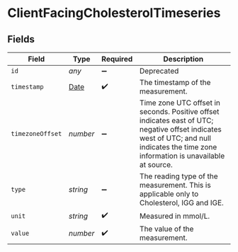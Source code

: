 # ClientFacingCholesterolTimeseries


## Fields

| Field                                                                                                                                                                                 | Type                                                                                                                                                                                  | Required                                                                                                                                                                              | Description                                                                                                                                                                           |
| ------------------------------------------------------------------------------------------------------------------------------------------------------------------------------------- | ------------------------------------------------------------------------------------------------------------------------------------------------------------------------------------- | ------------------------------------------------------------------------------------------------------------------------------------------------------------------------------------- | ------------------------------------------------------------------------------------------------------------------------------------------------------------------------------------- |
| `id`                                                                                                                                                                                  | *any*                                                                                                                                                                                 | :heavy_minus_sign:                                                                                                                                                                    | Deprecated                                                                                                                                                                            |
| `timestamp`                                                                                                                                                                           | [Date](https://developer.mozilla.org/en-US/docs/Web/JavaScript/Reference/Global_Objects/Date)                                                                                         | :heavy_check_mark:                                                                                                                                                                    | The timestamp of the measurement.                                                                                                                                                     |
| `timezoneOffset`                                                                                                                                                                      | *number*                                                                                                                                                                              | :heavy_minus_sign:                                                                                                                                                                    | Time zone UTC offset in seconds. Positive offset indicates east of UTC; negative offset indicates west of UTC; and null indicates the time zone information is unavailable at source. |
| `type`                                                                                                                                                                                | *string*                                                                                                                                                                              | :heavy_minus_sign:                                                                                                                                                                    | The reading type of the measurement. This is applicable only to Cholesterol, IGG and IGE.                                                                                             |
| `unit`                                                                                                                                                                                | *string*                                                                                                                                                                              | :heavy_check_mark:                                                                                                                                                                    | Measured in mmol/L.                                                                                                                                                                   |
| `value`                                                                                                                                                                               | *number*                                                                                                                                                                              | :heavy_check_mark:                                                                                                                                                                    | The value of the measurement.                                                                                                                                                         |